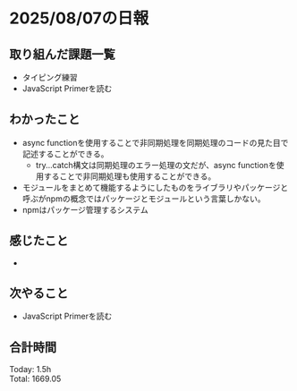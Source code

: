 # 2025/08/07の日報
## 取り組んだ課題一覧
* タイピング練習
* JavaScript Primerを読む
## わかったこと 
* async functionを使用することで非同期処理を同期処理のコードの見た目で記述することができる。
  * try...catch構文は同期処理のエラー処理の文だが、async functionを使用することで非同期処理も使用することができる。
* モジュールをまとめて機能するようにしたものをライブラリやパッケージと呼ぶがnpmの概念ではパッケージとモジュールという言葉しかない。
* npmはパッケージ管理するシステム  
## 感じたこと
* 
## 次やること
* JavaScript Primerを読む
##  合計時間 
Today: 1.5h<br>
Total: 1669.05
